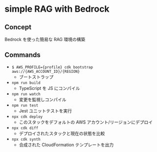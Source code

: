 # simple RAG with Bedrock

## Concept

Bedrock を使った簡易な RAG 環境の構築

## Commands

- `$ AWS_PROFILE={profile} cdk bootstrap aws://{AWS_ACCOUNT_ID}/{REGION}`
  - ブートストラップ
- `npm run build`
  - TypeScript を JS にコンパイル
- `npm run watch`
  - 変更を監視しコンパイル
- `npm run test`
  - Jest ユニットテストを実行
- `npx cdk deploy`
  - このスタックをデフォルトの AWS アカウント/リージョンにデプロイ
- `npx cdk diff`
  - デプロイされたスタックと現在の状態を比較
- `npx cdk synth`
  - 合成された CloudFormation テンプレートを出力
